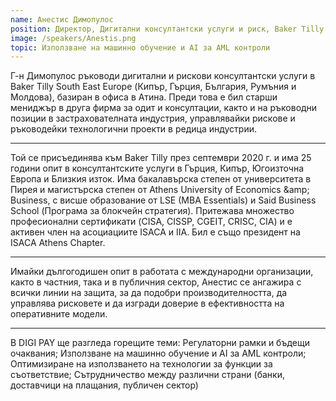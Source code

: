 ```yaml
---
name: Анестис Димопулос
position: Директор, Дигитални консултантски услуги и риск, Baker Tilly Southeast Europe
image: /speakers/Anestis.png
topic: Използване на машинно обучение и AI за AML контроли
---
```


Г-н Димопулос ръководи дигитални и рискови консултантски услуги в Baker Tilly South
East Europe (Кипър, Гърция, България, Румъния и Молдова), базиран в офиса в Атина.
Преди това е бил старши мениджър в друга фирма за одит и консултации, както и на
ръководни позиции в застрахователната индустрия, управлявайки рискове и
ръководейки технологични проекти в редица индустрии.

---

Той се присъединява към Baker Tilly през септември 2020 г. и има 25 години опит в
консултантските услуги в Гърция, Кипър, Югоизточна Европа и Близкия изток. Има
бакалавърска степен от университета в Пирея и магистърска степен от Athens University
of Economics \&amp; Business, с висше образование от LSE (MBA Essentials) и Said Business
School (Програма за блокчейн стратегия). Притежава множество професионални
сертификати (CISA, CISSP, CGEIT, CRISC, CIA) и е активен член на асоциациите ISACA и IIA.
Бил е също президент на ISACA Athens Chapter.

---

Имайки дългогодишен опит в работата с международни организации, както в частния,
така и в публичния сектор, Анестис се ангажира с всички линии на защита, за да
подобри производителността, да управлява рисковете и да изгради доверие в
ефективността на оперативните модели.

---

В DIGI PAY ще разгледа горещите теми:
Регулаторни рамки и бъдещи очаквания; Използване на машинно обучение и AI за AML
контроли; Оптимизиране на използването на технологии за функции за съответствие;
Сътрудничество между различни страни (банки, доставчици на плащания, публичен
сектор)
